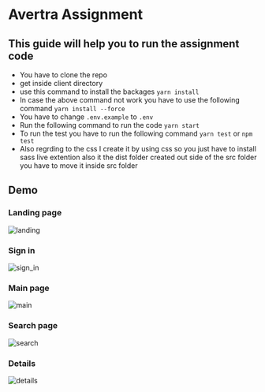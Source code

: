 # Avertra Assignment

## This guide will help you to run the assignment code

- You have to clone the repo
- get inside client directory 
- use this command to install the backages `yarn install`
- In case the above command not work you have to use the following command `yarn install --force`
- You have to change `.env.example` to `.env`
- Run the following command to run the code `yarn start`
- To run the test you have to run the following command `yarn test` or `npm test`
- Also regrding to the css I create it by using css so you just have to install sass live extention also it the dist folder created out side of the src folder you   have to move it inside src folder


## Demo

### Landing page

![landing](./src/assets/movies_landing.png)

### Sign in

![sign_in](./src/assets/movies_signIn.png)

### Main page

![main](./src/assets/movies_main.png)

### Search page

![search](./src/assets/movies_search.png)

### Details

![details](./src/assets/movies_details.png)